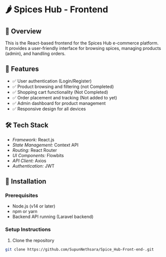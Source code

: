 # 🌶 Spices Hub - Frontend

## 📌 Overview  
This is the React-based frontend for the Spices Hub e-commerce platform. It provides a user-friendly interface for browsing spices, managing products (admin), and handling orders.

## 🚀 Features  
- ✅ User authentication (Login/Register)  
- ✅ Product browsing and filtering (not Completed) 
- ✅ Shopping cart functionality (Not Completed) 
- ✅ Order placement and tracking (Not added to yet) 
- ✅ Admin dashboard for product management  
- ✅ Responsive design for all devices  

## 🛠 Tech Stack  
- *Framework:* React.js  
- *State Management:* Context API
- *Routing:* React Router  
- *UI Components:* Flowbits
- *API Client:* Axios  
- *Authentication:* JWT  

## 🔧 Installation  

### Prerequisites
- Node.js (v14 or later)
- npm or yarn
- Backend API running (Laravel backend)

### Setup Instructions
1. Clone the repository
```sh
git clone https://github.com/SupunNethsara/Spice_Hub-Front-end-.git
